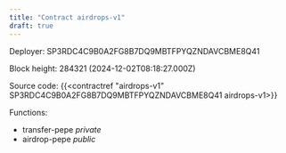 ```yaml
---
title: "Contract airdrops-v1"
draft: true
---
```

Deployer: SP3RDC4C9B0A2FG8B7DQ9MBTFPYQZNDAVCBME8Q41


 



Block height: 284321 (2024-12-02T08:18:27.000Z)

Source code: {{<contractref "airdrops-v1" SP3RDC4C9B0A2FG8B7DQ9MBTFPYQZNDAVCBME8Q41 airdrops-v1>}}

Functions:

* transfer-pepe _private_
* airdrop-pepe _public_
